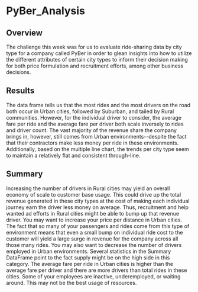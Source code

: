 # PyBer_Analysis

## Overview 
   The challenge this week was for us to evaluate ride-sharing data by city type for a company called PyBer in order to glean insights into how to utilize the different attributes of certain city types to inform their decision making for both price formulation and recruitment efforts, among other business decisions.

## Results
   The data frame tells us that the most rides and the most drivers on the road both occur in Urban cities, followed by Suburban, and tailed by Rural communities.
   However, for the individual driver to consider, the average fare per ride and the average fare per driver both scale inversely to rides and driver count.
   The vast majority of the revenue share the company brings in, however, still comes from Urban environments--despite the fact that their contractors make less money per ride in these environments.
   Additionally, based on the multiple line chart, the trends per city type seem to maintain a relatively flat and consistent through-line. 

## Summary
   Increasing the number of drivers in Rural cities may yield an overall economy of scale to customer base usage. This could drive up the total revenue generated in these city types at the cost of making each individual journey earn the driver less money on average. Thus, recruitment and help wanted ad efforts in Rural cities might be able to bump up that revenue driver.
   You may want to increase your price per distance in Urban cities. The fact that so many of your passengers and rides come from this type of environment means that even a small bump on individual ride cost to the customer will yield a large surge in revenue for the company across all those many rides.
   You may also want to decrease the number of drivers employed in Urban environments. Several statistics in the Summary DataFrame point to the fact supply might be on the high side in this category. The average fare per ride in Urban cities is higher than the average fare per driver and there are more drivers than total rides in these cities. Some of your employees are inactive, underemployed, or waiting around. This may not be the best usage of resources.